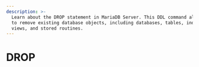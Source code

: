 ```yaml
---
description: >-
  Learn about the DROP statement in MariaDB Server. This DDL command allows you
  to remove existing database objects, including databases, tables, indexes,
  views, and stored routines.
---
```


# DROP

